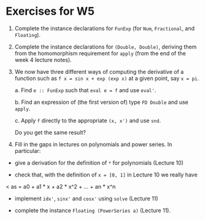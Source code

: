 Exercises for W5
================

1. Complete the instance declarations for `FunExp` (for `Num`,
   `Fractional`, and `Floating`).

2. Complete the instance declarations for `(Double, Double)`, deriving
   them from the homomorphism requirement for `apply` (from the end of
   the week 4 lecture notes).

3. We now have three different ways of computing the derivative of a
   function such as `f x = sin x + exp (exp x)` at a given point, say
   `x = pi`.

   a.  Find `e :: FunExp` such that `eval e = f` and use `eval'`.

   b.  Find an expression of (the first version of) type `FD Double`
       and use `apply`.

   c.  Apply `f` directly to the appropriate `(x, x')` and use `snd`.

   Do you get the same result?

4. Fill in the gaps in lectures on polynomials and power series.  In
particular:

- give a derivation for the definition of `*` for polynomials (Lecture
  10)

- check that, with the definition of `x = [0, 1]` in Lecture 10 we
  really have

<  as = a0 + a1 * x + a2 * x^2 + ... + an * x^n

- implement `idx'`, `sinx'` and `cosx'` using `solve` (Lecture 11)

- complete the instance `Floating (PowerSeries a)` (Lecture 11).
